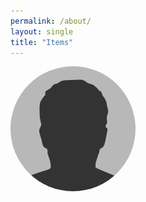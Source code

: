 ```yaml
---
permalink: /about/
layout: single
title: "Items"
---
```

 <img src="assets/images/bio-photo.jpg" height="auto" width="200" style="border-radius:50%">

